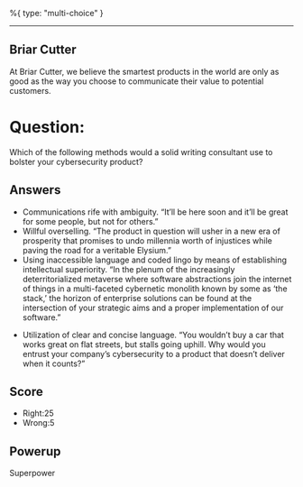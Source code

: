 %{
 type: "multi-choice"
}

---
## Briar Cutter
At Briar Cutter, we believe the smartest products
in the world are only as good as the way you choose
to communicate their value to potential customers.


# Question:
Which of the following methods would a solid writing
consultant use to bolster your cybersecurity product?


## Answers
-	Communications rife with ambiguity. “It’ll be here soon and it’ll be great for some people, but not for others.”
-	Willful overselling. “The product in question will usher in a new era of prosperity that promises to undo millennia worth of injustices while paving the road for a veritable Elysium.”
-	Using inaccessible language and coded lingo by means of establishing intellectual superiority. “In the plenum of the increasingly deterritorialized metaverse where software abstractions join the internet of things in a multi-faceted cybernetic monolith known by some as ‘the stack,’ the horizon of enterprise solutions can be found at the intersection of your strategic aims and a proper implementation of our software.”
*	Utilization of clear and concise language. “You wouldn’t buy a car that works great on flat streets, but stalls going uphill. Why would you entrust your company’s cybersecurity to a product that doesn’t deliver when it counts?”


## Score
- Right:25
- Wrong:5

## Powerup
Superpower
